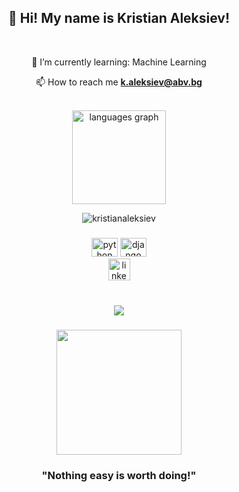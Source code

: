 <h2 align="center">👋 Hi! My name is Kristian Aleksiev!</h2>
<br>
  <div align="center">
  <p>🌱 I’m currently learning: Machine Learning</p>

  📫 How to reach me **k.aleksiev@abv.bg**
</div><br>


<div align="center">


  <img src="https://github-readme-stats.vercel.app/api/top-langs?locale=en&hide_title=false&layout=compact&card_width=320&langs_count=5&theme=dracula&hide_border=false&username=kristianaleksiev" height="150" alt="languages graph"  />
  <p><img align="center" src="https://github-readme-streak-stats.herokuapp.com/?user=kristianaleksiev&" alt="kristianaleksiev" /></p>
</div>


###

<div align="center">
  <img src="https://cdn.jsdelivr.net/gh/devicons/devicon/icons/python/python-original.svg" height="30" width="42" alt="python logo"  />
  <img src="https://studygyaan.com/wp-content/uploads/2021/12/CicamXxN_400x400-1.jpg" height="30" width="42" alt="django logo"  />
</div>



<div align="center">
  <a href="https://www.linkedin.com/in/kristian-aleksiev/" target="_blank">
    <img src="https://img.shields.io/static/v1?message=LinkedIn&logo=linkedin&label=&color=0077B5&logoColor=white&labelColor=&style=for-the-badge" height="35" alt="linkedin logo"  />
  </a>

</div>


<br clear="both">



###

<div align="center">
  <img src="https://profile-counter.glitch.me/kristianaleksiev/count.svg?"  />
</div>

###

<div align="center">
  <img height="200" src="https://blog-c7ff.kxcdn.com/blog/wp-content/uploads/2017/01/butters.gif"  />
</div>

###

<h3 align="center">"Nothing easy is worth doing!"</h3>


###

